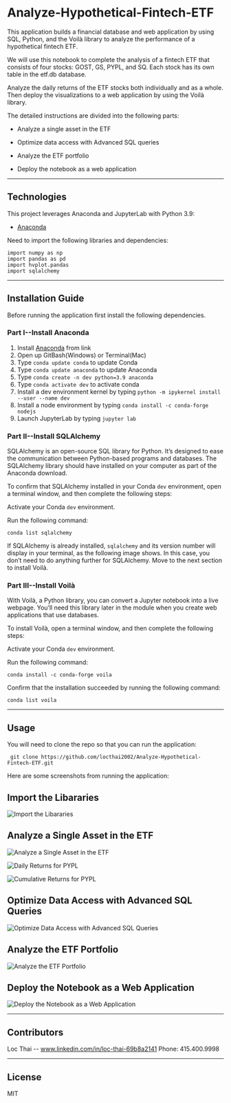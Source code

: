 # Analyze-Hypothetical-Fintech-ETF
This application builds a financial database and web application by using SQL, Python, and the Voilà library to analyze the performance of a hypothetical fintech ETF.


We will use this notebook to complete the analysis of a fintech ETF that consists of four stocks: GOST, GS, PYPL, and SQ. Each stock has its own table in the etf.db database.

Analyze the daily returns of the ETF stocks both individually and as a whole. Then deploy the visualizations to a web application by using the Voilà library.

The detailed instructions are divided into the following parts:

 * Analyze a single asset in the ETF

 * Optimize data access with Advanced SQL queries

 * Analyze the ETF portfolio

 * Deploy the notebook as a web application


---

## Technologies

This project leverages Anaconda and JupyterLab with Python 3.9:

* [Anaconda](https://www.anaconda.com/products/individual) 

Need to import the following libraries and dependencies:

```
import numpy as np
import pandas as pd
import hvplot.pandas
import sqlalchemy

```

---

## Installation Guide

Before running the application first install the following dependencies.

### Part I--Install Anaconda
1. Install [Anaconda](https://www.anaconda.com/products/individual) from link 
2. Open up GitBash(Windows) or Terminal(Mac)
3. Type ```conda update conda``` to update Conda
4. Type ```conda update anaconda``` to update Anaconda
5. Type ```conda create -n dev python=3.9 anaconda```
6. Type ```conda activate dev``` to activate conda
7. Install a dev environment kernel by typing ```python -m ipykernel install --user --name dev```
8. Install a node environment by typing ```conda install -c conda-forge nodejs```
9. Launch JupyterLab by typing ```jupyter lab```

### Part II--Install SQLAlchemy


SQLAlchemy is an open-source SQL library for Python. It’s designed to ease the communication between Python-based programs and databases. The SQLAlchemy library should have installed on your computer as part of the Anaconda download.

To confirm that SQLAlchemy installed in your Conda ```dev``` environment, open a terminal window, and then complete the following steps:

Activate your Conda ```dev``` environment.

Run the following command:

```
conda list sqlalchemy

```
If SQLAlchemy is already installed, ```sqlalchemy``` and its version number will display in your terminal, as the following image shows. In this case, you don’t need to do anything further for SQLAlchemy. Move to the next section to install Voilà.

### Part III--Install Voilà

With Voilà, a Python library, you can convert a Jupyter notebook into a live webpage. You’ll need this library later in the module when you create web applications that use databases.

To install Voilà, open a terminal window, and then complete the following steps:

Activate your Conda ```dev``` environment.

Run the following command:

```
conda install -c conda-forge voila

```

Confirm that the installation succeeded by running the following command:

```
conda list voila
```

---

## Usage

You will need to clone the repo so that you can run the application:

```
 git clone https://github.com/locthai2002/Analyze-Hypothetical-Fintech-ETF.git
```

Here are some screenshots from running the application:

## Import the Libararies

![Import the Libararies](Images/import.png)

## Analyze a Single Asset in the ETF

![Analyze a Single Asset in the ETF](Images/images-1.png)

![Daily Returns for PYPL](Images/images-2.png)

![Cumulative Returns for PYPL](Images/images-3.png)

## Optimize Data Access with Advanced SQL Queries

![Optimize Data Access with Advanced SQL Queries](Images/images-4.png)

## Analyze the ETF Portfolio

![Analyze the ETF Portfolio](Images/images-5.png)

## Deploy the Notebook as a Web Application

![Deploy the Notebook as a Web Application](Images/images-6.png)


---

## Contributors

Loc Thai -- www.linkedin.com/in/loc-thai-69b8a2141
Phone: 415.400.9998

---

## License

MIT


